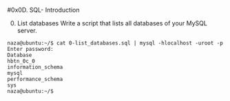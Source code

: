 #0x0D. SQL- Introduction

0. List databases
Write a script that lists all databases of your MySQL server.
```
naza@ubuntu:~/$ cat 0-list_databases.sql | mysql -hlocalhost -uroot -p
Enter password: 
Database                                                                                     
hbtn_0c_0                                                                                    
information_schema                                                                           
mysql                                                                                    
performance_schema                                                                           
sys        
naza@ubuntu:~/$ 
```
